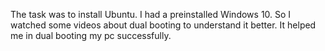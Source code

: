 The task was to install Ubuntu. I had a preinstalled Windows 10. So I watched some videos about dual booting to understand it better. It helped me in dual booting my pc successfully.

